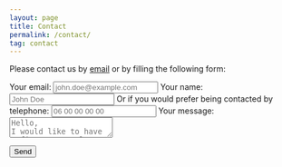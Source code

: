 ```yaml
---
layout: page
title: Contact
permalink: /contact/
tag: contact
---
```


Please contact us by [email](mailto:vickyinfrance@gmail.com) or by filling the following form:

<form
  action="https://formspree.io/myydvren"
  method="POST"
>
  <label>
    Your email:
    <input type="text" name="_replyto" placeholder="john.doe@example.com">
    Your name:
	<input type="text" name="name" id="name" placeholder="John Doe"/> 
    Or if you would prefer being contacted by telephone:
	<input type="text" name="phone" id="phone" placeholder="06 00 00 00 00" />
  </label>
  <label>
    Your message:
    <textarea name="message" placeholder="Hello,
I would like to have a first remote lesson for understanding my needs and goals."></textarea>
  </label>

  <!-- your other form fields go here -->

  <button type="submit">Send</button>
</form>
